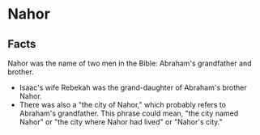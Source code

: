 # Nahor

## Facts

Nahor was the name of two men in the Bible: Abraham's grandfather and brother.

* Isaac's wife Rebekah was the grand-daughter of Abraham's brother Nahor.
* There was also a "the city of Nahor," which probably refers to Abraham's grandfather. This phrase could mean,  "the city named Nahor" or "the city where Nahor had lived" or "Nahor's city."